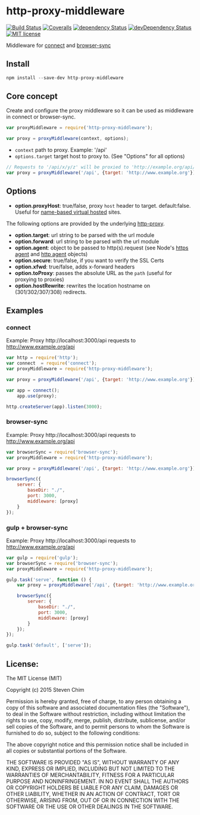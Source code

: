 # http-proxy-middleware
[![Build Status](https://img.shields.io/travis/chimurai/http-proxy-middleware/master.svg?style=flat-square)](https://travis-ci.org/chimurai/http-proxy-middleware)
[![Coveralls](https://img.shields.io/coveralls/chimurai/http-proxy-middleware.svg?style=flat-square)](https://coveralls.io/r/chimurai/http-proxy-middleware)
[![dependency Status](https://img.shields.io/david/chimurai/http-proxy-middleware.svg?style=flat-square)](https://david-dm.org/chimurai/http-proxy-middleware#info=devDependencies)
[![devDependency Status](https://img.shields.io/david/dev/chimurai/http-proxy-middleware.svg?style=flat-square)](https://david-dm.org/chimurai/http-proxy-middleware#info=devDependencies)
[![MIT license](https://img.shields.io/npm/l/http-proxy-middleware.svg?style=flat-square)](https://www.npmjs.com/package/http-proxy-middleware)

Middleware for [connect](https://github.com/senchalabs/connect) and [browser-sync](https://github.com/BrowserSync/browser-sync)

## Install
```javascript
npm install --save-dev http-proxy-middleware
```

## Core concept
Create and configure the proxy middleware so it can be used as middleware in connect or browser-sync.
```javascript
var proxyMiddleware = require('http-proxy-middleware');

var proxy = proxyMiddleware(context, options);
```
* `context` path to proxy. Example: '/api'
* `options.target` target host to proxy to. (See "Options" for all options)

```javascript
// Requests to '/api/x/y/z' will be proxied to 'http://example.org/api/x/y/z'
var proxy = proxyMiddleware('/api', {target: 'http://www.example.org'});
```

## Options

 * **option.proxyHost**: true/false, proxy `host` header to target. default:false. Useful for [name-based virtual hosted](http://en.wikipedia.org/wiki/Virtual_hosting#Name-based) sites.

The following options are provided by the underlying [http-proxy](https://www.npmjs.com/package/http-proxy).
 *  **option.target**: url string to be parsed with the url module
 *  **option.forward**: url string to be parsed with the url module
 *  **option.agent**: object to be passed to http(s).request (see Node's [https agent](http://nodejs.org/api/https.html#https_class_https_agent) and [http agent](http://nodejs.org/api/http.html#http_class_http_agent) objects)
 *  **option.secure**: true/false, if you want to verify the SSL Certs
 *  **option.xfwd**: true/false, adds x-forward headers
 *  **option.toProxy**: passes the absolute URL as the `path` (useful for proxying to proxies)
 *  **option.hostRewrite**: rewrites the location hostname on (301/302/307/308) redirects.

## Examples

### connect
Example: Proxy http://localhost:3000/api requests to http://www.example.org/api

```javascript
var http = require('http');
var connect  = require('connect');
var proxyMiddleware = require('http-proxy-middleware');

var proxy = proxyMiddleware('/api', {target: 'http://www.example.org'});

var app = connect();
    app.use(proxy);

http.createServer(app).listen(3000);
```

### browser-sync
Example: Proxy http://localhost:3000/api requests to http://www.example.org/api

```javascript
var browserSync = require('browser-sync');
var proxyMiddleware = require('http-proxy-middleware');

var proxy = proxyMiddleware('/api', {target: 'http://www.example.org'});

browserSync({
    server: {
        baseDir: "./",
        port: 3000,
        middleware: [proxy]
    }
});
```

### gulp + browser-sync
Example: Proxy http://localhost:3000/api requests to http://www.example.org/api

```javascript
var gulp = require('gulp');
var browserSync = require('browser-sync');
var proxyMiddleware = require('http-proxy-middleware');

gulp.task('serve', function () {
    var proxy = proxyMiddleware('/api', {target: 'http://www.example.org'});

    browserSync({
        server: {
            baseDir: "./",
            port: 3000,
            middleware: [proxy]
        }
    });
});

gulp.task('default', ['serve']);
```

## License:
The MIT License (MIT)

Copyright (c) 2015 Steven Chim

Permission is hereby granted, free of charge, to any person obtaining a copy
of this software and associated documentation files (the "Software"), to deal
in the Software without restriction, including without limitation the rights
to use, copy, modify, merge, publish, distribute, sublicense, and/or sell
copies of the Software, and to permit persons to whom the Software is
furnished to do so, subject to the following conditions:

The above copyright notice and this permission notice shall be included in all
copies or substantial portions of the Software.

THE SOFTWARE IS PROVIDED "AS IS", WITHOUT WARRANTY OF ANY KIND, EXPRESS OR
IMPLIED, INCLUDING BUT NOT LIMITED TO THE WARRANTIES OF MERCHANTABILITY,
FITNESS FOR A PARTICULAR PURPOSE AND NONINFRINGEMENT. IN NO EVENT SHALL THE
AUTHORS OR COPYRIGHT HOLDERS BE LIABLE FOR ANY CLAIM, DAMAGES OR OTHER
LIABILITY, WHETHER IN AN ACTION OF CONTRACT, TORT OR OTHERWISE, ARISING FROM,
OUT OF OR IN CONNECTION WITH THE SOFTWARE OR THE USE OR OTHER DEALINGS IN THE
SOFTWARE.

